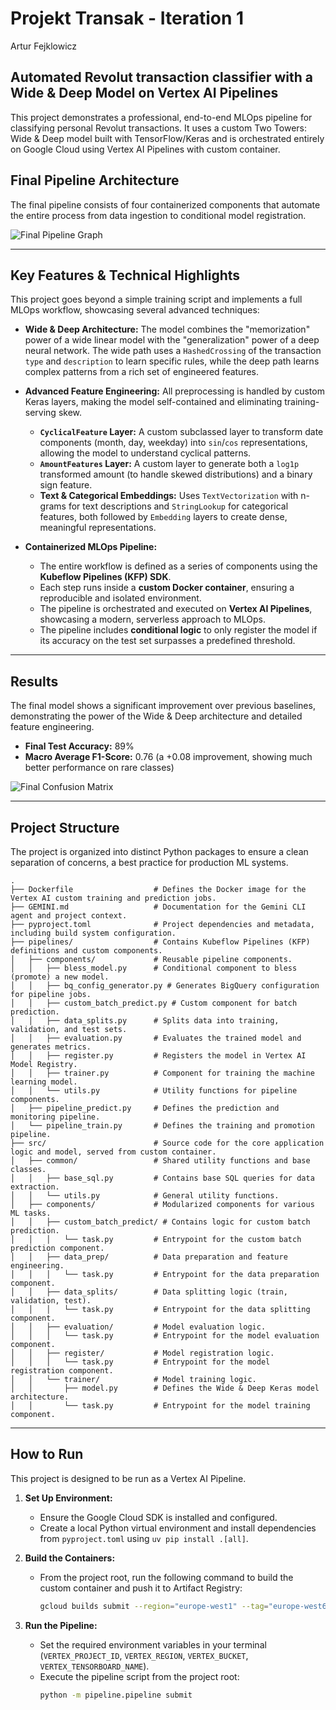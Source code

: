 # Projekt Transak - Iteration 1

Artur Fejklowicz


## Automated Revolut transaction classifier with a Wide & Deep Model on Vertex AI Pipelines

This project demonstrates a professional, end-to-end MLOps pipeline for classifying personal Revolut transactions. It uses a custom Two Towers: Wide & Deep model built with TensorFlow/Keras and is orchestrated entirely on Google Cloud using Vertex AI Pipelines with custom container.

## Final Pipeline Architecture

The final pipeline consists of four containerized components that automate the entire process from data ingestion to conditional model registration.

![Final Pipeline Graph](media/Screenshot_2025-08-04_013613.png)

---

## Key Features & Technical Highlights

This project goes beyond a simple training script and implements a full MLOps workflow, showcasing several advanced techniques:

* **Wide & Deep Architecture:** The model combines the "memorization" power of a wide linear model with the "generalization" power of a deep neural network. The wide path uses a `HashedCrossing` of the transaction `type` and `description` to learn specific rules, while the deep path learns complex patterns from a rich set of engineered features.

* **Advanced Feature Engineering:** All preprocessing is handled by custom Keras layers, making the model self-contained and eliminating training-serving skew.
    * **`CyclicalFeature` Layer:** A custom subclassed layer to transform date components (month, day, weekday) into `sin`/`cos` representations, allowing the model to understand cyclical patterns.
    * **`AmountFeatures` Layer:** A custom layer to generate both a `log1p` transformed amount (to handle skewed distributions) and a binary sign feature.
    * **Text & Categorical Embeddings:** Uses `TextVectorization` with n-grams for text descriptions and `StringLookup` for categorical features, both followed by `Embedding` layers to create dense, meaningful representations.

* **Containerized MLOps Pipeline:**
    * The entire workflow is defined as a series of components using the **Kubeflow Pipelines (KFP) SDK**.
    * Each step runs inside a **custom Docker container**, ensuring a reproducible and isolated environment.
    * The pipeline is orchestrated and executed on **Vertex AI Pipelines**, showcasing a modern, serverless approach to MLOps.
    * The pipeline includes **conditional logic** to only register the model if its accuracy on the test set surpasses a predefined threshold.

---

## Results

The final model shows a significant improvement over previous baselines, demonstrating the power of the Wide & Deep architecture and detailed feature engineering.

* **Final Test Accuracy:** 89%
* **Macro Average F1-Score:** 0.76 (a +0.08 improvement, showing much better performance on rare classes)

![Final Confusion Matrix](media/cm.png)

---

## Project Structure

The project is organized into distinct Python packages to ensure a clean separation of concerns, a best practice for production ML systems.

```
.
├── Dockerfile                  # Defines the Docker image for the Vertex AI custom training and prediction jobs.
├── GEMINI.md                   # Documentation for the Gemini CLI agent and project context.
├── pyproject.toml              # Project dependencies and metadata, including build system configuration.
├── pipelines/                  # Contains Kubeflow Pipelines (KFP) definitions and custom components.
│   ├── components/             # Reusable pipeline components.
│   │   ├── bless_model.py      # Conditional component to bless (promote) a new model.
│   │   ├── bq_config_generator.py # Generates BigQuery configuration for pipeline jobs.
│   │   ├── custom_batch_predict.py # Custom component for batch prediction.
│   │   ├── data_splits.py      # Splits data into training, validation, and test sets.
│   │   ├── evaluation.py       # Evaluates the trained model and generates metrics.
│   │   ├── register.py         # Registers the model in Vertex AI Model Registry.
│   │   ├── trainer.py          # Component for training the machine learning model.
│   │   └── utils.py            # Utility functions for pipeline components.
│   ├── pipeline_predict.py     # Defines the prediction and monitoring pipeline.
│   └── pipeline_train.py       # Defines the training and promotion pipeline.
├── src/                        # Source code for the core application logic and model, served from custom container.
│   ├── common/                 # Shared utility functions and base classes.
│   │   ├── base_sql.py         # Contains base SQL queries for data extraction.
│   │   └── utils.py            # General utility functions.
│   ├── components/             # Modularized components for various ML tasks.
│   │   ├── custom_batch_predict/ # Contains logic for custom batch prediction.
│   │   │   └── task.py         # Entrypoint for the custom batch prediction component.
│   │   ├── data_prep/          # Data preparation and feature engineering.
│   │   │   └── task.py         # Entrypoint for the data preparation component.
│   │   ├── data_splits/        # Data splitting logic (train, validation, test).
│   │   │   └── task.py         # Entrypoint for the data splitting component.
│   │   ├── evaluation/         # Model evaluation logic.
│   │   │   └── task.py         # Entrypoint for the model evaluation component.
│   │   ├── register/           # Model registration logic.
│   │   │   └── task.py         # Entrypoint for the model registration component.
│   │   └── trainer/            # Model training logic.
│   │       ├── model.py        # Defines the Wide & Deep Keras model architecture.
│   │       └── task.py         # Entrypoint for the model training component.
```

---

## How to Run

This project is designed to be run as a Vertex AI Pipeline.

1.  **Set Up Environment:**
    * Ensure the Google Cloud SDK is installed and configured.
    * Create a local Python virtual environment and install dependencies from `pyproject.toml` using `uv pip install .[all]`.

2.  **Build the Containers:**
    * From the project root, run the following command to build the custom container and push it to Artifact Registry:
        ```bash
        gcloud builds submit --region="europe-west1" --tag="europe-west6-docker.pkg.dev/af-finanzen/af-finanzen-mlops/transak-i1-train-predict:latest" .
        ```

3.  **Run the Pipeline:**
    * Set the required environment variables in your terminal (`VERTEX_PROJECT_ID`, `VERTEX_REGION`, `VERTEX_BUCKET`, `VERTEX_TENSORBOARD_NAME`).
    * Execute the pipeline script from the project root:
        ```bash
        python -m pipeline.pipeline submit
        ```

